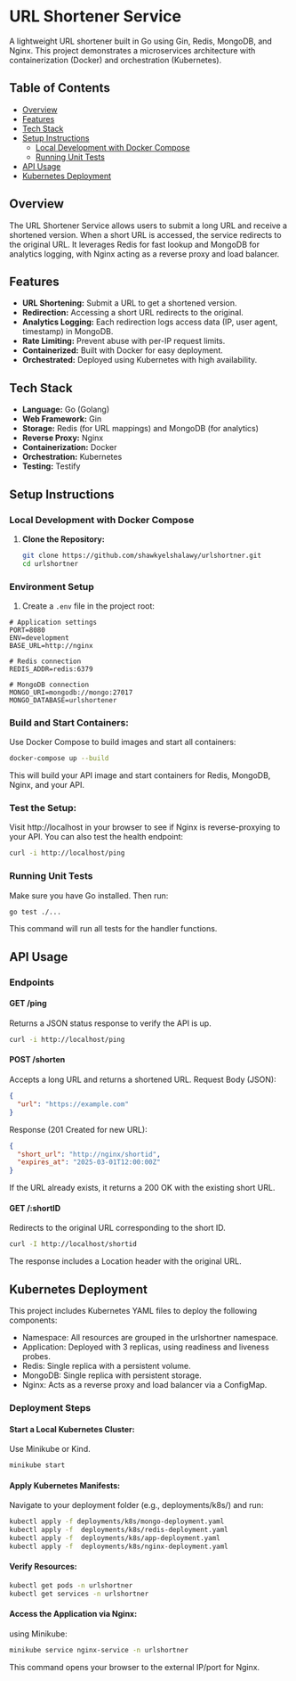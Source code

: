 # URL Shortener Service

A lightweight URL shortener built in Go using Gin, Redis, MongoDB, and Nginx. This project demonstrates a microservices architecture with containerization (Docker) and orchestration (Kubernetes).

## Table of Contents

- [Overview](#overview)
- [Features](#features)
- [Tech Stack](#tech-stack)
- [Setup Instructions](#setup-instructions)
  - [Local Development with Docker Compose](#local-development-with-docker-compose)
  - [Running Unit Tests](#running-unit-tests)
- [API Usage](#api-usage)
- [Kubernetes Deployment](#kubernetes-deployment)


## Overview

The URL Shortener Service allows users to submit a long URL and receive a shortened version. When a short URL is accessed, the service redirects to the original URL. It leverages Redis for fast lookup and MongoDB for analytics logging, with Nginx acting as a reverse proxy and load balancer.

## Features

- **URL Shortening:** Submit a URL to get a shortened version.
- **Redirection:** Accessing a short URL redirects to the original.
- **Analytics Logging:** Each redirection logs access data (IP, user agent, timestamp) in MongoDB.
- **Rate Limiting:** Prevent abuse with per-IP request limits.
- **Containerized:** Built with Docker for easy deployment.
- **Orchestrated:** Deployed using Kubernetes with high availability.

## Tech Stack

- **Language:** Go (Golang)
- **Web Framework:** Gin
- **Storage:** Redis (for URL mappings) and MongoDB (for analytics)
- **Reverse Proxy:** Nginx
- **Containerization:** Docker
- **Orchestration:** Kubernetes
- **Testing:** Testify

## Setup Instructions

### Local Development with Docker Compose

1. **Clone the Repository:**

   ```bash
   git clone https://github.com/shawkyelshalawy/urlshortner.git
   cd urlshortner
   ```

### Environment Setup

1. Create a `.env` file in the project root:

```env
# Application settings
PORT=8080
ENV=development
BASE_URL=http://nginx

# Redis connection
REDIS_ADDR=redis:6379

# MongoDB connection
MONGO_URI=mongodb://mongo:27017
MONGO_DATABASE=urlshortener
```

### Build and Start Containers:

Use Docker Compose to build images and start all containers:

```bash
docker-compose up --build
```

This will build your API image and start containers for Redis, MongoDB, Nginx, and your API.

### Test the Setup:

Visit http://localhost in your browser to see if Nginx is reverse-proxying to your API.
You can also test the health endpoint:

```bash
curl -i http://localhost/ping
```

### Running Unit Tests

Make sure you have Go installed. Then run:

```bash
go test ./...
```

This command will run all tests for the handler functions.

## API Usage

### Endpoints

#### GET /ping

Returns a JSON status response to verify the API is up.

```bash
curl -i http://localhost/ping
```

#### POST /shorten

Accepts a long URL and returns a shortened URL.
Request Body (JSON):

```json
{
  "url": "https://example.com"
}
```

Response (201 Created for new URL):

```json
{
  "short_url": "http://nginx/shortid",
  "expires_at": "2025-03-01T12:00:00Z"
}
```

If the URL already exists, it returns a 200 OK with the existing short URL.

#### GET /:shortID

Redirects to the original URL corresponding to the short ID.

```bash
curl -I http://localhost/shortid
```

The response includes a Location header with the original URL.

## Kubernetes Deployment

This project includes Kubernetes YAML files to deploy the following components:

- Namespace: All resources are grouped in the urlshortner namespace.
- Application: Deployed with 3 replicas, using readiness and liveness probes.
- Redis: Single replica with a persistent volume.
- MongoDB: Single replica with persistent storage.
- Nginx: Acts as a reverse proxy and load balancer via a ConfigMap.

### Deployment Steps

#### Start a Local Kubernetes Cluster:

Use Minikube or Kind.

```bash
minikube start
```

#### Apply Kubernetes Manifests:

Navigate to your deployment folder (e.g., deployments/k8s/) and run:

```bash
kubectl apply -f deployments/k8s/mongo-deployment.yaml
kubectl apply -f  deployments/k8s/redis-deployment.yaml
kubectl apply -f  deployments/k8s/app-deployment.yaml
kubectl apply -f  deployments/k8s/nginx-deployment.yaml
```

#### Verify Resources:

```bash
kubectl get pods -n urlshortner
kubectl get services -n urlshortner
```

#### Access the Application via Nginx:

using Minikube:

```bash
minikube service nginx-service -n urlshortner
```

This command opens your browser to the external IP/port for Nginx.

